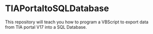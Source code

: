 # TIAPortaltoSQLDatabase
This repository will teach you how to program a VBScript to export data from TIA portal V17 into a SQL Database. 
